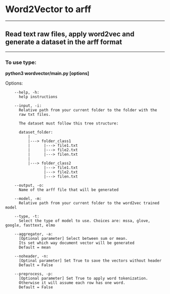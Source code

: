 # Word2Vector to arff
---
## Read text raw files, apply word2vec and generate a dataset in the arff format 
---
### To use type: 

**python3 wordvector/main.py [options]**

  Options:

        --help, -h:
          help instructions

        --input, -i: 
          Relative path from your current folder to the folder with the 
          raw txt files.

          The dataset must follow this tree structure:

          dataset_folder:
              |
              |---> folder_class1
              |      |---> file1.txt
              |      |---> file2.txt
              |      |---> filen.txt
              |
              |---> folder_class2
                     |---> file1.txt
                     |---> file2.txt
                     |---> filen.txt

        --output, -o: 
          Name of the arff file that will be generated

        --model, -m: 
          Relative path from your current folder to the word2vec trained model

        --type, -t: 
          Select the type of model to use. Choices are: mssa, glove, google, fasttext, elmo 

        --aggregator, -a: 
          [Optional parameter] Select between sum or mean. 
          Its set which way document vector will be generated
          Default = mean
        
        --noheader, -n: 
          [Optinal parameter] Set True to save the vectors without header
          Default = False

        --preprocess, -p:
          [Optional parameter] Set True to apply word tokenization. 
          Otherwise it will assume each row has one word.
          Default = False

        
